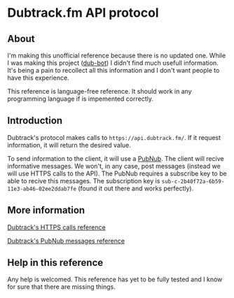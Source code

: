 # Dubtrack.fm API protocol
## About
I'm making this unofficial reference because there is no updated one. While I was making this project ([dub-bot](https://github.com/copying/dub-bot)) I didn't find much usefull information. It's being a pain to recollect all this information and I don't want people to have this experience.

This reference is language-free reference. It should work in any programming language if is impemented correctly.

## Introduction

Dubtrack's protocol makes calls to `https://api.dubtrack.fm/`. If it request information, it will return the desired value.

To send information to the client, it will use a [PubNub](). The client will recive informative messages. We won't, in any case, post messages (instead we will use HTTPS calls to the API). The PubNub requires a subscribe key to be able to recive this messages. The subscription key is `sub-c-2b40f72a-6b59-11e3-ab46-02ee2ddab7fe` (found it out there and works perfectly).

## More information
[Dubtrack's HTTPS calls reference](https://github.com/copying/dub-bot/wiki/dubtrack-call-reference)

[Dubtrack's PubNub messages reference](https://github.com/copying/dub-bot/wiki/dubtrack-pubnub-reference)

## Help in this reference
Any help is welcomed. This reference has yet to be fully tested and I know for sure that there are missing things.